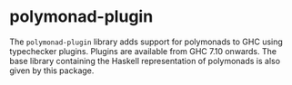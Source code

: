 
# polymonad-plugin

The `polymonad-plugin` library adds support for polymonads to GHC
using typechecker plugins. Plugins are available from GHC 7.10 onwards.
The base library containing the Haskell representation of polymonads
is also given by this package.